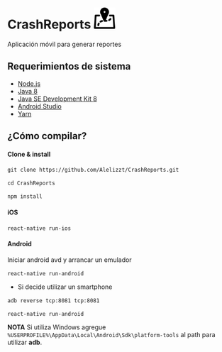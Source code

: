 # CrashReports <img src="https://github.com/Alelizzt/CrashReports/blob/master/src/images/logo.png" width="48">
Aplicación móvil para generar reportes
## Requerimientos de sistema
- [Node.js](https://nodejs.org/)
- [Java 8](https://www.java.com/es/download/)
- [Java SE Development Kit 8](http://www.oracle.com/technetwork/java/javase/downloads/jdk8-downloads-2133151.html)
- [Android Studio](https://developer.android.com/studio/?hl=es-419)
- [Yarn](https://yarnpkg.com/lang/en/)

## ¿Cómo compilar?
#### Clone & install
```
git clone https://github.com/Alelizzt/CrashReports.git
```
```
cd CrashReports
```
```
npm install
```
#### iOS
```
react-native run-ios
```
#### Android

Iniciar android avd y arrancar un emulador
```
react-native run-android
```
* Si decide utilizar un smartphone 
```
adb reverse tcp:8081 tcp:8081
```
```
react-native run-android
```
**NOTA** Si utiliza Windows agregue `%USERPROFILE%\AppData\Local\Android\Sdk\platform-tools` al path para utilizar **adb**.

